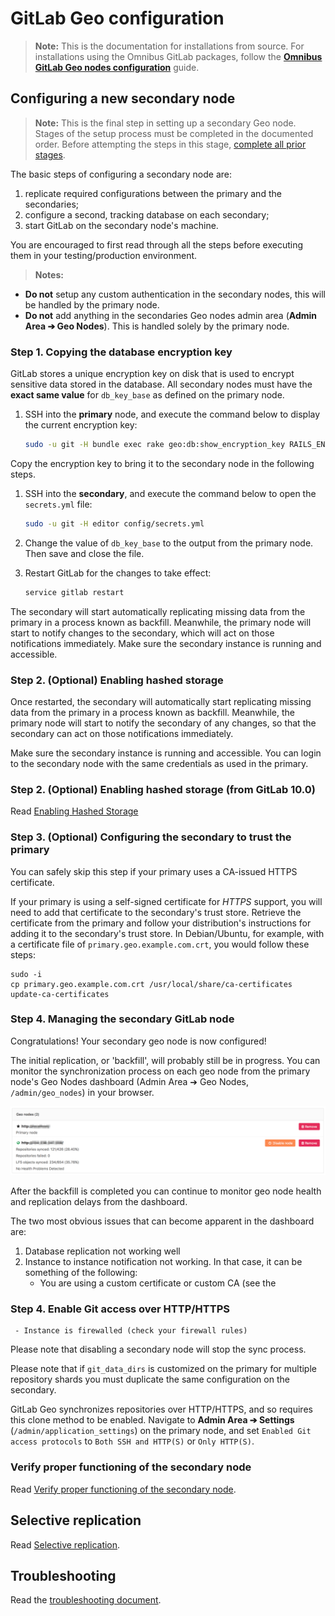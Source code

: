 # GitLab Geo configuration

>**Note:**
This is the documentation for installations from source. For installations
using the Omnibus GitLab packages, follow the
[**Omnibus GitLab Geo nodes configuration**](configuration.md) guide.

## Configuring a new secondary node

>**Note:**
This is the final step in setting up a secondary Geo node. Stages of the setup
process must be completed in the documented order. Before attempting the steps
in this stage, [complete all prior stages](README.md#using-gitlab-installed-from-source).

The basic steps of configuring a secondary node are:

1. replicate required configurations between the primary and the secondaries;
1. configure a second, tracking database on each secondary;
1. start GitLab on the secondary node's machine.

You are encouraged to first read through all the steps before executing them
in your testing/production environment.


>**Notes:**
- **Do not** setup any custom authentication in the secondary nodes, this will be
  handled by the primary node.
- **Do not** add anything in the secondaries Geo nodes admin area
  (**Admin Area ➔ Geo Nodes**). This is handled solely by the primary node.

### Step 1. Copying the database encryption key

GitLab stores a unique encryption key on disk that is used to encrypt
sensitive data stored in the database. All secondary nodes must have the
**exact same value** for `db_key_base` as defined on the primary node.

1. SSH into the **primary** node,  and execute the command below to display the
current encryption key:

    ```bash
    sudo -u git -H bundle exec rake geo:db:show_encryption_key RAILS_ENV=production
    ```

Copy the encryption key to bring it to the secondary node in the following steps.

1. SSH into the **secondary**, and execute the command below to open the
`secrets.yml` file:

    ```bash
    sudo -u git -H editor config/secrets.yml
    ```

1. Change the value of `db_key_base` to the output from the primary node.
Then save and close the file.

1. Restart GitLab for the changes to take effect:

    ```bash
    service gitlab restart
    ```

The secondary will start automatically replicating missing data from the
primary in a process known as backfill. Meanwhile, the primary node will start
to notify changes to the secondary, which will act on those notifications
immediately. Make sure the secondary instance is running and accessible.

### Step 2. (Optional) Enabling hashed storage

Once restarted, the secondary will automatically start replicating missing data
from the primary in a process known as backfill. Meanwhile, the primary node
will start to notify the secondary of any changes, so that the secondary can
act on those notifications immediately.

Make sure the secondary instance is running and accessible. You can login to
the secondary node with the same credentials as used in the primary.

### Step 2. (Optional) Enabling hashed storage (from GitLab 10.0)

Read [Enabling Hashed Storage](configuration.md#step-2-optional-enabling-hashed-storage-from-gitlab-10-0)

### Step 3. (Optional) Configuring the secondary to trust the primary

You can safely skip this step if your primary uses a CA-issued HTTPS certificate.

If your primary is using a self-signed certificate for *HTTPS* support, you will
need to add that certificate to the secondary's trust store. Retrieve the
certificate from the primary and follow your distribution's instructions for
adding it to the secondary's trust store. In Debian/Ubuntu, for example, with a
certificate file of `primary.geo.example.com.crt`, you would follow these steps:

```
sudo -i
cp primary.geo.example.com.crt /usr/local/share/ca-certificates
update-ca-certificates
```

### Step 4. Managing the secondary GitLab node

Congratulations! Your secondary geo node is now configured!

The initial replication, or 'backfill', will probably still be in progress.
You can monitor the synchronization process on each geo node from the primary
node's Geo Nodes dashboard (Admin Area ➔ Geo Nodes, `/admin/geo_nodes`) in your
browser.

![GitLab Geo dashboard](img/geo-node-dashboard.png)

After the backfill is completed you can continue to monitor geo node health and
replication delays from the dashboard.

The two most obvious issues that can become apparent in the dashboard are:

1. Database replication not working well
1. Instance to instance notification not working. In that case, it can be
   something of the following:
     - You are using a custom certificate or custom CA (see the
### Step 4. Enable Git access over HTTP/HTTPS
     - Instance is firewalled (check your firewall rules)

Please note that disabling a secondary node will stop the sync process.

Please note that if `git_data_dirs` is customized on the primary for multiple
repository shards you must duplicate the same configuration on the secondary.

GitLab Geo synchronizes repositories over HTTP/HTTPS, and so requires this clone
method to be enabled. Navigate to **Admin Area ➔ Settings**
(`/admin/application_settings`) on the primary node, and set
`Enabled Git access protocols` to `Both SSH and HTTP(S)` or `Only HTTP(S)`.

### Verify proper functioning of the secondary node

Read [Verify proper functioning of the secondary node](configuration.md#verify-proper-functioning-of-the-secondary-node).


## Selective replication

Read [Selective replication](configuration.md#selective-replication).

## Troubleshooting

Read the [troubleshooting document](troubleshooting.md).
